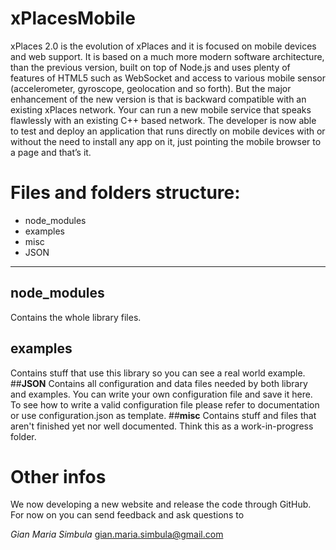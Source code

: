 xPlacesMobile
=============

xPlaces 2.0 is the evolution of xPlaces and it is focused on mobile devices and web support. It is based on a much more modern software architecture, than the previous version, built on top of Node.js and uses plenty of features of HTML5 such as WebSocket and access to various mobile sensor (accelerometer, gyroscope, geolocation and so forth).   But the major enhancement of the new version is that is backward compatible with an existing xPlaces network. Your can run a new mobile service that speaks flawlessly with an existing C++ based network.   The developer is now able to test and deploy an application that runs directly on mobile devices with or without the need to install any app on it, just pointing the mobile browser to a page and that’s it. 

# Files and folders structure:

  * node_modules
  * examples
  * misc
  * JSON

***
## __node_modules__ 
Contains the whole library files.
## __examples__ 
Contains stuff that use this library so you can see a real world example.
##__JSON__ 
Contains all configuration and data files needed by both library and examples. 
You can write your own configuration file and save it here. To see how to write a valid 
configuration file please refer to documentation or use configuration.json as template.
##__misc__
Contains stuff and files that aren't finished yet nor well documented. 
Think this as a work-in-progress folder.

# Other infos
We now developing a new website and release the code through GitHub.
For now on you can send feedback and ask questions to 

*Gian Maria Simbula*
gian.maria.simbula@gmail.com

